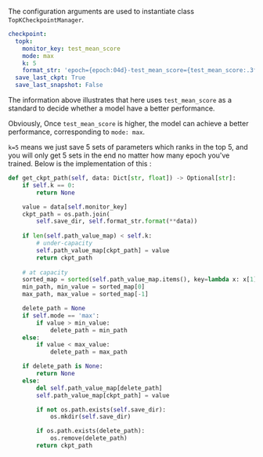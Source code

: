 The configuration arguments are used to instantiate class `TopKCheckpointManager`.
```yaml
checkpoint:
  topk:
    monitor_key: test_mean_score
    mode: max
    k: 5
    format_str: 'epoch={epoch:04d}-test_mean_score={test_mean_score:.3f}.ckpt'
  save_last_ckpt: True
  save_last_snapshot: False
```
The information above illustrates that here uses `test_mean_score` as a standard to decide whether a model have a better performance.

Obviously, Once `test_mean_score` is higher, the model can achieve a better performance, corresponding to `mode: max`.

`k=5` means we just save 5 sets of parameters which ranks in the top 5, and you will only get 5 sets in the end no matter how many epoch you've trained. Below is the implementation of this :
```python
def get_ckpt_path(self, data: Dict[str, float]) -> Optional[str]:
    if self.k == 0:
        return None

    value = data[self.monitor_key]
    ckpt_path = os.path.join(
        self.save_dir, self.format_str.format(**data))
    
    if len(self.path_value_map) < self.k:
        # under-capacity
        self.path_value_map[ckpt_path] = value
        return ckpt_path
    
    # at capacity
    sorted_map = sorted(self.path_value_map.items(), key=lambda x: x[1])
    min_path, min_value = sorted_map[0]
    max_path, max_value = sorted_map[-1]

    delete_path = None
    if self.mode == 'max':
        if value > min_value:
            delete_path = min_path
    else:
        if value < max_value:
            delete_path = max_path

    if delete_path is None:
        return None
    else:
        del self.path_value_map[delete_path]
        self.path_value_map[ckpt_path] = value

        if not os.path.exists(self.save_dir):
            os.mkdir(self.save_dir)

        if os.path.exists(delete_path):
            os.remove(delete_path)
        return ckpt_path
```